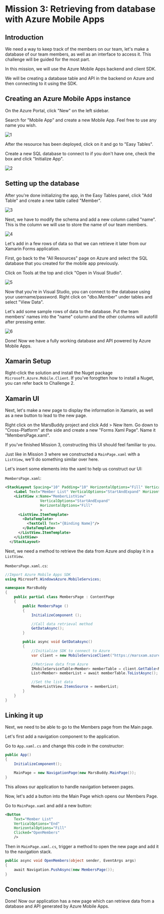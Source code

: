 # Mission 3: Retrieving from database with Azure Mobile Apps

## Introduction
We need a way to keep track of the members on our team, let's make a database of our team members, as well as an interface to access it. This challenge will be guided for the most part.

In this mission, we will use the Azure Mobile Apps backend and client SDK.

We will be creating a database table and API in the backend on Azure and then connecting to it using the SDK.

## Creating an Azure Mobile Apps instance
On the Azure Portal, click "New" on the left sidebar.

Search for "Mobile App" and create a new Mobile App. Feel free to use any name you wish.

![1](Images/m4/1.PNG)

After the resource has been deployed, click on it and go to "Easy Tables".

Create a new SQL database to connect to if you don't have one, check the box and click "Initialize App".

![2](Images/m4/2.PNG)

## Setting up the database

After you're done initializing the app, in the Easy Tables panel, click "Add Table" and create a new table called "Member".

![3](Images/m4/3.PNG)

Next, we have to modify the schema and add a new column called "name". This is the column we will use to store the name of our team members.

![4](Images/m4/4.PNG)

Let's add in a few rows of data so that we can retrieve it later from our Xamarin Forms application.

First, go back to the "All Resources" page on Azure and select the SQL database that you created for the mobile app previously.

Click on Tools at the top and click "Open in Visual Studio".

![5](Images/m4/5.PNG)

Now that you're in Visual Studio, you can connect to the database using your username/password. Right click on "dbo.Member" under tables and select "View Data".

Let's add some sample rows of data to the database. Put the team members' names into the "name" column and the other columns will autofill after pressing enter.

![6](Images/m4/6.PNG)

Done! Now we have a fully working database and API powered by Azure Mobile Apps.

## Xamarin Setup

Right-click the solution and install the Nuget package `Microsoft.Azure.Mobile.Client`. If you've forogtten how to install a Nuget, you can refer back to Challenge 2.

## Xamarin UI

Next, let's make a new page to display the information in Xamarin, as well as a new button to lead to the new page.

Right click on the MarsBuddy project and click Add > New Item. Go down to "Cross-Platform" at the side and create a new "Forms Xaml Page". Name it "MembersPage.xaml".

If you've finished Mission 3, constructing this UI should feel familiar to you.

Just like in Mission 3 where we constructed a `MainPage.xaml` with a `ListView`, we'll do something similar over here. 

Let's insert some elements into the xaml to help us construct our UI:

`MembersPage.xaml`:

```xml
<StackLayout Spacing="10" Padding="10" HorizontalOptions="Fill" VerticalOptions="Fill" Orientation="Vertical">
    <Label Text="Member List" VerticalOptions="StartAndExpand" HorizontalOptions="Center" />
    <ListView x:Name="MemberListView"
                VerticalOptions="StartAndExpand"
                HorizontalOptions="Fill"
                >
      <ListView.ItemTemplate>
        <DataTemplate>
          <TextCell Text="{Binding Name}"/>
        </DataTemplate>
      </ListView.ItemTemplate>
    </ListView>
  </StackLayout>
```

Next, we need a method to retrieve the data from Azure and display it in a `ListView`.

`MembersPage.xaml.cs`:

```cs
//Import Azure Mobile Apps SDK
using Microsoft.WindowsAzure.MobileServices;

namespace MarsBuddy
{
	public partial class MembersPage : ContentPage
	{
        public MembersPage ()
        {
            InitializeComponent ();

            //Call data retrieval method
            GetDataAsync();
        }

        public async void GetDataAsync()
        {
            //Initialize SDK to connect to Azure
            var client = new MobileServiceClient("https://marsxam.azurewebsites.net");

            //Retrieve data from Azure
            IMobileServiceTable<Member> memberTable = client.GetTable<Member>();
            List<Member> memberList = await memberTable.ToListAsync();

            //Set the list data
            MemberListView.ItemsSource = memberList;
        }
    }
}
```

## Linking it up
Next, we need to be able to go to the Members page from the Main page.

Let's first add a navigation component to the application.

Go to `App.xaml.cs` and change this code in the constructor:

```cs
public App()
{
    InitializeComponent();

    MainPage = new NavigationPage(new MarsBuddy.MainPage());
}
```

This allows our application to handle navigation between pages.

Now, let's add a button into the Main Page which opens our Members Page.

Go to `MainPage.xaml` and add a new button:

```xml
<Button
    Text="Member List"
    VerticalOptions="End"
    HorizontalOptions="Fill"
    Clicked="OpenMembers"
    />
```
Then in `MainPage.xaml.cs`, trigger a method to open the new page and add it to the navigation stack.

```cs
public async void OpenMembers(object sender, EventArgs args)
{
    await Navigation.PushAsync(new MembersPage());
}   
```

## Conclusion
Done! Now our application has a new page which can retrieve data from a database and API generated by Azure Mobile Apps.